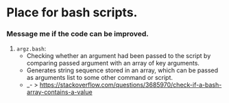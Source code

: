 # Place for bash scripts.
### Message me if the code can be improved.
1. `argz.bash`:
   * Checking whether an argument had been passed to the script by comparing passed
     argument with an array of key arguments.
   * Generates string sequence stored in an array, which can be passed as arguments list
     to some other command or script.
   * _- > https://stackoverflow.com/questions/3685970/check-if-a-bash-array-contains-a-value
